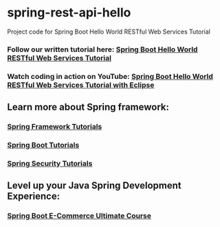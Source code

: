 # spring-rest-api-hello
Project code for Spring Boot Hello World RESTful Web Services Tutorial
### Follow our written tutorial here: [Spring Boot Hello World RESTful Web Services Tutorial](https://www.codejava.net/frameworks/spring-boot/spring-boot-hello-world-restful-web-services-tutorial)
### Watch coding in action on YouTube: [Spring Boot Hello World RESTful Web Services Tutorial with Eclipse](https://www.youtube.com/watch?v=J4yE1-blNs8)
## Learn more about Spring framework:
### [Spring Framework Tutorials](https://www.codejava.net/spring-tutorials)
### [Spring Boot Tutorials](https://www.codejava.net/spring-boot-tutorials)
### [Spring Security Tutorials](https://www.codejava.net/spring-security-tutorials)
## Level up your Java Spring Development Experience:
### [Spring Boot E-Commerce Ultimate Course](https://www.udemy.com/course/spring-boot-e-commerce-ultimate/?referralCode=3A24FAC7220029CEDFD6)
